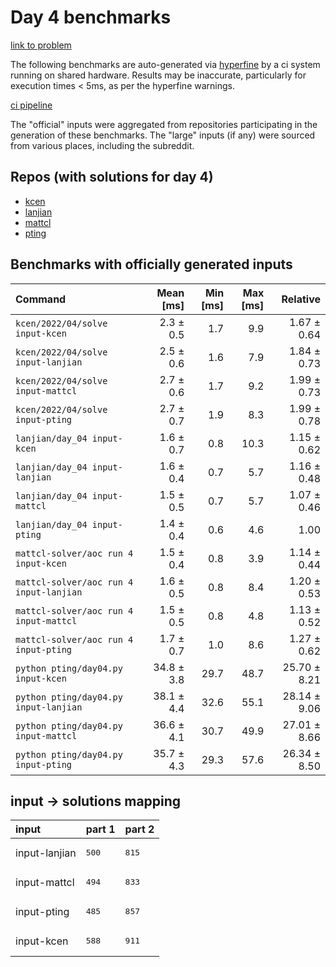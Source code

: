 # Day 4 benchmarks

[link to problem](http://adventofcode.com/2022/day/4)

The following benchmarks are auto-generated via [hyperfine](https://github.com/sharkdp/hyperfine) by a ci system running on shared hardware. Results may be inaccurate, particularly for execution times < 5ms, as per the hyperfine warnings.

[ci pipeline](http://ci.papercode.net:8080/teams/aoc2022/pipelines/aoc-compare-2022)

The "official" inputs were aggregated from repositories participating in the generation of these benchmarks. The "large" inputs (if any) were sourced from various places, including the subreddit.

## Repos (with solutions for day 4)


- [kcen](https://github.com/kcen/AdventOfCode)
- [lanjian](https://github.com/LanJian/aoc-2022)
- [mattcl](https://github.com/mattcl/aoc2022)
- [pting](https://github.com/pting/aoc2022)

## Benchmarks with officially generated inputs
| Command | Mean [ms] | Min [ms] | Max [ms] | Relative |
|:---|---:|---:|---:|---:|
| `kcen/2022/04/solve input-kcen` | 2.3 ± 0.5 | 1.7 | 9.9 | 1.67 ± 0.64 |
| `kcen/2022/04/solve input-lanjian` | 2.5 ± 0.6 | 1.6 | 7.9 | 1.84 ± 0.73 |
| `kcen/2022/04/solve input-mattcl` | 2.7 ± 0.6 | 1.7 | 9.2 | 1.99 ± 0.73 |
| `kcen/2022/04/solve input-pting` | 2.7 ± 0.7 | 1.9 | 8.3 | 1.99 ± 0.78 |
| `lanjian/day_04 input-kcen` | 1.6 ± 0.7 | 0.8 | 10.3 | 1.15 ± 0.62 |
| `lanjian/day_04 input-lanjian` | 1.6 ± 0.4 | 0.7 | 5.7 | 1.16 ± 0.48 |
| `lanjian/day_04 input-mattcl` | 1.5 ± 0.5 | 0.7 | 5.7 | 1.07 ± 0.46 |
| `lanjian/day_04 input-pting` | 1.4 ± 0.4 | 0.6 | 4.6 | 1.00 |
| `mattcl-solver/aoc run 4 input-kcen` | 1.5 ± 0.4 | 0.8 | 3.9 | 1.14 ± 0.44 |
| `mattcl-solver/aoc run 4 input-lanjian` | 1.6 ± 0.5 | 0.8 | 8.4 | 1.20 ± 0.53 |
| `mattcl-solver/aoc run 4 input-mattcl` | 1.5 ± 0.5 | 0.8 | 4.8 | 1.13 ± 0.52 |
| `mattcl-solver/aoc run 4 input-pting` | 1.7 ± 0.7 | 1.0 | 8.6 | 1.27 ± 0.62 |
| `python pting/day04.py input-kcen` | 34.8 ± 3.8 | 29.7 | 48.7 | 25.70 ± 8.21 |
| `python pting/day04.py input-lanjian` | 38.1 ± 4.4 | 32.6 | 55.1 | 28.14 ± 9.06 |
| `python pting/day04.py input-mattcl` | 36.6 ± 4.1 | 30.7 | 49.9 | 27.01 ± 8.66 |
| `python pting/day04.py input-pting` | 35.7 ± 4.3 | 29.3 | 57.6 | 26.34 ± 8.50 |

## input -> solutions mapping
|input|part 1|part 2|
|:---|:---|:---|
|input-lanjian|<pre>500</pre>|<pre>815</pre>|
|input-mattcl|<pre>494</pre>|<pre>833</pre>|
|input-pting|<pre>485</pre>|<pre>857</pre>|
|input-kcen|<pre>588</pre>|<pre>911</pre>|
